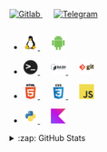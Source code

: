 <!--
**Sohil876/Sohil876** is a ✨ _special_ ✨ repository because its `README.md` (this file) appears on your GitHub profile.
###
  <a href="https://github.com/topics/lua">
    <img alt="Lua" width="26px" src="img/lua.png" />
  </a>
###
-->

<p>
  <a href="https://gitlab.com/Sohil876">
    <img alt="Gitlab" src="https://img.shields.io/badge/-Gitlab-FFFFFF?style=social&logo=Gitlab&logoColor=black" />
  </a>&nbsp;&nbsp;&nbsp;&nbsp;
  <a href="https://t.me/Sohil876">
    <img alt="Telegram" src="https://img.shields.io/badge/-Telegram-FFFFFF?style=social&logo=Telegram&logoColor=blue" />
  </a>
</p>

##

* <p>
  <a href="https://github.com/topics/linux">
    <img alt="Linux" width="26px" src="img/linux.png" />
  </a>&nbsp;&nbsp;&nbsp;&nbsp;
  <a href="https://github.com/topics/android">
    <img alt="Android" width="26px" src="img/android.png" />
  </a>
</p>

* <p>
  <a href="https://github.com/topics/terminal">
    <img alt="Terminal" width="26px" src="img/terminal.png" />
  </a>&nbsp;&nbsp;&nbsp;&nbsp;
  <a href="https://github.com/topics/bash">
    <img alt="Bash" width="26px" src="img/bash.png" />
  </a>&nbsp;&nbsp;&nbsp;&nbsp;
  <a href="https://github.com/topics/git">
    <img alt="Git" width="26px" src="img/git.png" />
  </a>
</p>

* <p>
  <a href="https://github.com/topics/html">
    <img alt="HTML" width="26px" src="img/html.png" />
  </a>&nbsp;&nbsp;&nbsp;&nbsp;
  <a href="https://github.com/topics/css">
    <img alt="CSS" width="26px" src="img/css.png" />
  </a>&nbsp;&nbsp;&nbsp;&nbsp;
  <a href="https://github.com/topics/javascript">
    <img alt="JavaScript" width="26px" src="img/js.png" />
  </a>
</p>

* <p>
  <a href="https://github.com/topics/python3">
    <img alt="Python3" width="26px" src="img/python.png" />
  </a>&nbsp;&nbsp;&nbsp;&nbsp;
  <a href="https://github.com/topics/kotlin">
    <img alt="Kotlin" width="26px" src="img/kotlin.png" />
  </a>
</p>

<details>
  <summary>:zap: GitHub Stats</summary>
    <a href="https://github.com/anuraghazra/github-readme-stats">
      <img alt="GitHub Stats" src="https://github-readme-stats.vercel.app/api?username=Sohil876&show_icons=true&hide_border=true&count_private=true&hide_rank=true&disable_animations=true&title_color=4F8CC9&text_color=9f9f9f&bg_color=00000000" />
      <img alt="Top Languages" src="https://github-readme-stats.vercel.app/api/top-langs/?username=Sohil876&show_icons=true&hide_border=true&langs_count=6&disable_animations=true&layout=compact&hide=forth,groff,m4,makefile,assembly,c,c%2B%2B,objective-c,php,lua,css&card_width=280&title_color=4F8CC9&text_color=9f9f9f&bg_color=00000000" />
    </a>
</details>


